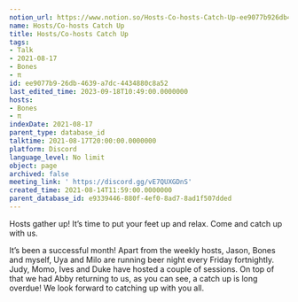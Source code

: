 ```yaml
---
notion_url: https://www.notion.so/Hosts-Co-hosts-Catch-Up-ee9077b926db4639a7dc4434880c8a52
name: Hosts/Co-hosts Catch Up
title: Hosts/Co-hosts Catch Up
tags:
- Talk
- 2021-08-17
- Bones
- π
id: ee9077b9-26db-4639-a7dc-4434880c8a52
last_edited_time: 2023-09-18T10:49:00.0000000
hosts:
- Bones
- π
indexDate: 2021-08-17
parent_type: database_id
talktime: 2021-08-17T20:00:00.0000000
platform: Discord
language_level: No limit
object: page
archived: false
meeting_link: ' https://discord.gg/vE7QUXGDnS'
created_time: 2021-08-14T11:59:00.0000000
parent_database_id: e9339446-880f-4ef0-8ad7-8ad1f507dded
---
```









Hosts gather up! It’s time to put your feet up and relax. Come and catch up with us.

It’s been a successful month! Apart from the weekly hosts, Jason, Bones and myself, Uya and Milo are running beer night every Friday fortnightly. Judy, Momo, Ives and Duke have hosted a couple of sessions. On top of that we had Abby returning to us, as you can see, a catch up is long overdue! We look forward to catching up with you all.

















